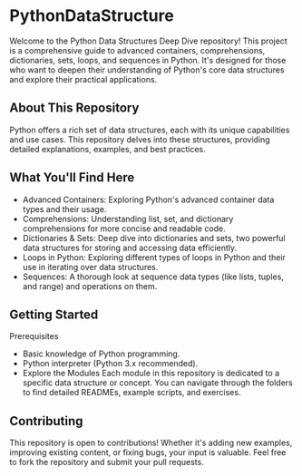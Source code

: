 # PythonDataStructure 

Welcome to the Python Data Structures Deep Dive repository! This project is a comprehensive guide to advanced containers, comprehensions, dictionaries, sets, loops, and sequences in Python. It's designed for those who want to deepen their understanding of Python's core data structures and explore their practical applications.

## About This Repository
Python offers a rich set of data structures, each with its unique capabilities and use cases. This repository delves into these structures, providing detailed explanations, examples, and best practices.

## What You'll Find Here
- Advanced Containers: Exploring Python's advanced container data types and their usage.
- Comprehensions: Understanding list, set, and dictionary comprehensions for more concise and readable code.
- Dictionaries & Sets: Deep dive into dictionaries and sets, two powerful data structures for storing and accessing data efficiently.
- Loops in Python: Exploring different types of loops in Python and their use in iterating over data structures.
- Sequences: A thorough look at sequence data types (like lists, tuples, and range) and operations on them.

## Getting Started
Prerequisites
- Basic knowledge of Python programming.
- Python interpreter (Python 3.x recommended).
- Explore the Modules
Each module in this repository is dedicated to a specific data structure or concept. You can navigate through the folders to find detailed READMEs, example scripts, and exercises.

## Contributing
This repository is open to contributions! Whether it's adding new examples, improving existing content, or fixing bugs, your input is valuable. Feel free to fork the repository and submit your pull requests.

